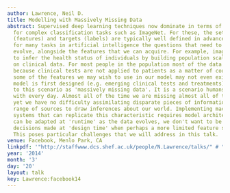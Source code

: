 ```yaml
---
author: Lawrence, Neil D.
title: Modelling with Massively Missing Data
abstract: Supervised deep learning techniques now dominate in terms of performance
  for complex classification tasks such as ImageNet. For these, the set of inputs
  (features) and targets (labels) are typically well defined in advance. However,
  for many tasks in artificial intelligence the questions that need to be answered
  evolve, alongside the features that we can acquire. For example, imagine we wish
  to infer the health status of individuals by building population scale models based
  on clinical data. For most people in the population most of the data will be missing
  because clinical tests are not applied to patients as a matter of course. Indeed,
  some of the features we may wish to use in our model may not even exist when our
  model is first designed (e.g. emerging clinical tests and treatments). We refer
  to this scenario as 'massively missing data'. It is a scenario humans are faced
  with every day. Almost all of the time we are missing almost all of the data. And
  yet we have no difficulty assimilating disparate pieces of information from a wide
  range of sources to draw inferences about our world. Implementing machine learning
  systems that can replicate this characteristic requires model architectures that
  can be adapted at 'runtime' as the data evolves, we don't want to be limited by
  decisions made at 'design time' when perhaps a more limited feature set existed.
  This poses particular challenges that we will address in this talk.
venue: Facebook, Menlo Park, CA
linkpdf: '"http://staffwww.dcs.shef.ac.uk/people/N.Lawrence/talks/" # "missing_facebook14.pdf"'
year: '2014'
month: '3'
day: '20'
layout: talk
key: Lawrence:facebook14
---
```

